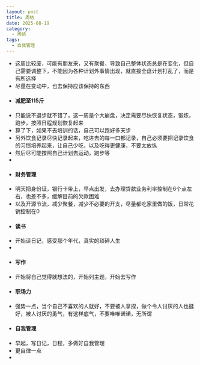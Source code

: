 ```yaml
---
layout: post
title: 周结
date: 2025-08-19
category:
  - 周结
tags:
  - 自我管理
---
```

- 这周比较废，可能有朋友来，又有聚餐，导致自己整体状态总是在变化，但自己需要调整下，不能因为各种计划外事情出现，就直接全盘计划打乱了，而是有所选择
- 尽量在变动中，也去保持应该保持的东西
- #### 减肥至115斤
- 只能说不退步就不错了，这一周是个大崩盘，决定需要尽快恢复状态，锻炼，跑步，按照日程规划恢复起来
- 算了下，如果不去培训的话，自己可以跑好多天步
- 另外饮食记录尽快记录起来，吃进去的每一口都记录，自己必须要把记录饮食的习惯培养起来，让自己少吃，以及吃得更健康，不要太放纵
- 然后尽可能按照自己计划去运动，跑步等
-
- #### 财务管理
- 明天把身份证，银行卡带上，早点出发，去办理贷款业务利率控制在6个点左右，也差不多，缓解目前的欠款困难
- 以及开源节流，减少聚餐，减少不必要的开支，尽量都吃家里做的饭，日常花销控制在0
- #### 读书
- 开始读日记，感受那个年代，真实的琐碎人生
-
- #### 写作
- 开始将自己觉得就想法的，开始列主题，开始去写作
- #### 职场力
- 强势一点，当个自己不喜欢的人就好，不要被人拿捏，做个令人讨厌的人也挺好，被人讨厌的勇气，有这样底气，不要唯唯诺诺，无所谓
- #### 自我管理
- 早起，写日记，日程，多做好自我管理
- 更自律一点
-